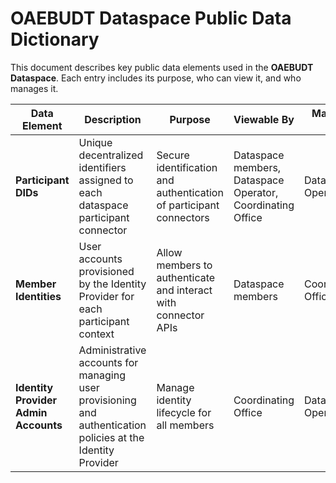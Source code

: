 # OAEBUDT Dataspace Public Data Dictionary

This document describes key public data elements used in the **OAEBUDT Dataspace**. Each entry includes its purpose, who can view it, and who manages it.

| **Data Element**                     | **Description**                                                                                            | **Purpose**                                                             | **Viewable By**                                           | **Managed By**           |
|--------------------------------------|------------------------------------------------------------------------------------------------------------|-------------------------------------------------------------------------|-----------------------------------------------------------|--------------------------|
| **Participant DIDs**                 | Unique decentralized identifiers assigned to each dataspace participant connector                          | Secure identification and authentication of participant connectors      | Dataspace members, Dataspace Operator, Coordinating Office | Dataspace Operator       |
| **Member Identities**                | User accounts provisioned by the Identity Provider for each participant context                            | Allow members to authenticate and interact with connector APIs | Dataspace members                                           | Coordinating Office      |
| **Identity Provider Admin Accounts** | Administrative accounts for managing user provisioning and authentication policies at the Identity Provider | Manage identity lifecycle for all members      | Coordinating Office                                         | Dataspace Operator    |
